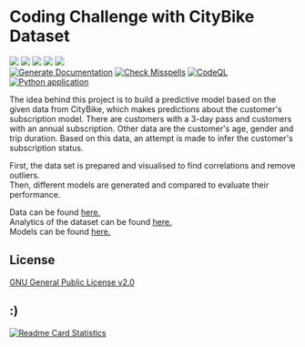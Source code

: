 # Coding Challenge with CityBike Dataset

[![](https://img.shields.io/github/v/release/jmne/CodingChallengeCityBike?style=flat-square)](https://github.com/jmne/CodingChallengeCityBike/releases)
[![](https://img.shields.io/github/issues/jmne/CodingChallengeCityBike?style=flat-square)](https://github.com/jmne/CodingChallengeCityBike/issues)
[![](https://img.shields.io/github/issues-pr/jmne/CodingChallengeCityBike?style=flat-square)](https://github.com/jmne/CodingChallengeCityBike/pulls)
[![](https://img.shields.io/github/license/jmne/CodingChallengeCityBike?style=flat-square)](https://github.com/jmne/CodingChallengeCityBike/blob/main/LICENSE)
[![](https://img.shields.io/github/languages/code-size/jmne/CodingChallengeCityBike?style=flat-square)](https://github.com/jmne/CodingChallengeCityBike/tree/main/src)<br>
[![Generate Documentation](https://github.com/jmne/CodingChallengeCityBike/actions/workflows/generate-docs.yml/badge.svg)](https://github.com/jmne/CodingChallengeCityBike/actions/workflows/generate-docs.yml)
[![Check Misspells](https://github.com/jmne/CodingChallengeCityBike/actions/workflows/misspell.yml/badge.svg)](https://github.com/jmne/CodingChallengeCityBike/actions/workflows/misspell.yml)
[![CodeQL](https://github.com/jmne/CodingChallengeCityBike/actions/workflows/codeql-analysis.yml/badge.svg)](https://github.com/jmne/CodingChallengeCityBike/actions/workflows/codeql-analysis.yml)
[![Python application](https://github.com/jmne/CodingChallengeCityBike/actions/workflows/python-app.yml/badge.svg)](https://github.com/jmne/CodingChallengeCityBike/actions/workflows/python-app.yml)


The idea behind this project is to build a predictive model based on the given data from CityBike, which makes predictions about the customer's subscription model. There are customers with a 3-day pass and customers with an annual subscription.
Other data are the customer's age, gender and trip duration. Based on this data, an attempt is made to infer the customer's subscription status. 

First, the data set is prepared and visualised to find correlations and remove outliers.<br>
Then, different models are generated and compared to evaluate their performance.

Data can be found [here.](resources/)<br>
Analytics of the dataset can be found [here.](src/analytics/)<br>
Models can be found [here.](src/model/)<br>

## License

[GNU General Public License v2.0](https://github.com/jmne/CodingChallengeCityBike/blob/main/LICENSE)

## :)

[![Readme Card Statistics](https://github-readme-stats.vercel.app/api/pin/?username=jmne&repo=CodingChallengeCityBike&theme=dark)](https://github.com/jmne/CodingChallengeCityBike/)


